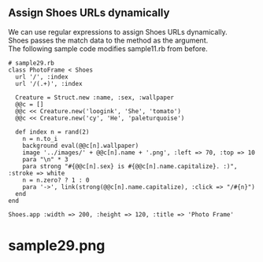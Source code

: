 Assign Shoes URLs dynamically
----------------------------

We can use regular expressions to assign Shoes URLs dynamically. <br>
Shoes passes the match data to the method as the argument.  <br>
The following sample code modifies sample11.rb from before. <br>

	# sample29.rb
	class PhotoFrame < Shoes
	  url '/', :index
	  url '/(.+)', :index
	
	  Creature = Struct.new :name, :sex, :wallpaper
	  @@c = []
	  @@c << Creature.new('loogink', 'She', 'tomato')
	  @@c << Creature.new('cy', 'He', 'paleturquoise')
	
	  def index n = rand(2)
	    n = n.to_i
	    background eval(@@c[n].wallpaper)
	    image '../images/' + @@c[n].name + '.png', :left => 70, :top => 10
	    para "\n" * 3
	    para strong "#{@@c[n].sex} is #{@@c[n].name.capitalize}. :)", :stroke => white
	    n = n.zero? ? 1 : 0
	    para '->', link(strong(@@c[n].name.capitalize), :click => "/#{n}")
	  end
	end
	
	Shoes.app :width => 200, :height => 120, :title => 'Photo Frame'

 # sample29.png <br>
